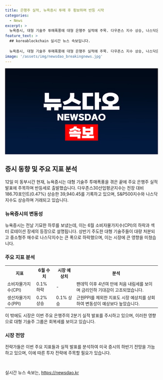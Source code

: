 ```yaml
---
title: 은행주 실적, 뉴욕증시 투매 후 횡보하며 반등 시작
categories:
  - News
excerpt: >
  뉴욕증시, 대형 기술주 투매폭풍에 대형 은행주 실적에 주목. 다우존스 지수 상승, 나스닥은 하락. 6월 소비자물가지수 하락, 금리인하 기대 강화. 중소형주 매수에 나서며 대형 기술주 판매. 금융사 실적 발표 주목. 매그니피센트 7 주가 회복세, 엔비디아·애플 등 상승, 마이크로소프트·메타 등 하락. 유가 상승 및 유럽증시 상승세. 9월 연준 금리 인하 가능성 89.8%. (자료 출처: 뉴욕증권거래소, 연합인포맥스 등)
feature_text: >
  ## koreablockchain 실시간 뉴스 속보입니다.

  뉴욕증시, 대형 기술주 투매폭풍에 대형 은행주 실적에 주목. 다우존스 지수 상승, 나스닥은 하락. 6월 소비자물가지수 하락, 금리인하 기대 강화. 중소형주 매수에 나서며 대형 기술주 판매. 금융사 실적 발표 주목. 매그니피센트 7 주가 회복세, 엔비디아·애플 등 상승, 마이크로소프트·메타 등 하락. 유가 상승 및 유럽증시 상승세. 9월 연준 금리 인하 가능성 89.8%. (자료 출처: 뉴욕증권거래소, 연합인포맥스 등)
image: '/assets/img/newsdao_breakingnews.jpg'
---
```


<p><img src="/assets/img/newsdao_breakingnews.jpg" alt="koreablockchain 속보" /></p>

<h2 data-ke-size="size26">증시 동향 및 주요 지표 분석</h2>

<p data-ke-size="size16">12일 미 동부시간 현재, 뉴욕증시는 대형 기술주 투매폭풍을 겪은 끝에 주요 은행주 실적 발표에 주목하며 반등세로 출발했습니다. 다우존스30산업평균지수는 전장 대비 186.70포인트(0.47%) 상승한 39,940.45를 기록하고 있으며, S&P500지수와 나스닥지수도 상승하며 거래되고 있습니다.</p>

<h3 data-ke-size="size24">뉴욕증시의 변동성</h3>

<p data-ke-size="size16">뉴욕증시는 전날 기묘한 하루를 보냈는데, 이는 6월 소비자물가지수(CPI)의 하락과 섹터 로테이션 장세의 등장으로 설명됩니다. 상반기 주도한 대형 기술주들이 대량 처분되고 중소형주 매수로 나스닥지수는 큰 폭으로 하락했으며, 이는 시장에 큰 영향을 미쳤습니다.</p>

<h3 data-ke-size="size24">주요 지표 분석</h3>

<table>
    <tr>
        <th>지표</th>
        <th>6월 수치</th>
        <th>시장 예상치</th>
        <th>분석</th>
    </tr>
    <tr>
        <td>소비자물가지수(CPI)</td>
        <td>0.1% 하락</td>
        <td>-</td>
        <td>팬데믹 이후 4년여 만에 처음 내림세를 보이며 금리인하 기대감이 고조되었습니다.</td>
    </tr>
    <tr>
        <td>생산자물가지수(PPI)</td>
        <td>0.2% 상승</td>
        <td>0.1% 상승</td>
        <td>근원PPI를 제외한 지표도 시장 예상치를 상회하여 변동성이 예상보다 높았습니다.</td>
    </tr>
</table>

<p data-ke-size="size16">이 밖에도 시장은 이번 주요 은행주의 2분기 실적 발표를 주시하고 있으며, 이러한 영향으로 대형 기술주 그룹은 회복세를 보이고 있습니다.</p>

<h3 data-ke-size="size24">시장 전망</h3>

<p data-ke-size="size16">전략가들은 이번 주요 지표들과 실적 발표를 분석하여 미국 증시의 하반기 전망을 가늠하고 있으며, 이에 따른 투자 전략에 주목할 필요가 있습니다.</p>

<p data-ke-size="size16">&nbsp;</p>
실시간 뉴스 속보는, <a href="https://newsdao.kr" rel="dofollow">https://newsdao.kr</a>



